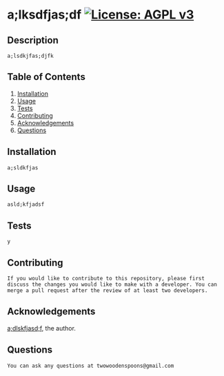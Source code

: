 
  # a;lksdfjas;df [![License: AGPL v3](https://img.shields.io/badge/License-AGPL%20v3-blue.svg)](https://www.gnu.org/licenses/agpl-3.0) 

  ## Description
    a;lsdkjfas;djfk
  
    

  ## Table of Contents
  
  1. [Installation](#Installation)
  2. [Usage](#Usage)
  3. [Tests](#Tests)
  4. [Contributing](#Contributing)
  5. [Acknowledgements](#Acknowledgements)
  6. [Questions](#Questions)

  

  ## Installation
  
    a;sldkfjas
  
  ## Usage
  
    asld;kfjadsf
  
  ## Tests
  
    y
  
  ## Contributing
  
    If you would like to contribute to this repository, please first discuss the changes you would like to make with a developer. You can merge a pull request after the review of at least two developers.
  
  ## Acknowledgements
  
  [a;dlskfjasd;f](https://www.github.com/a;dlskfjasd;f), the author.

  
  ## Questions

    You can ask any questions at twowoodenspoons@gmail.com
    

